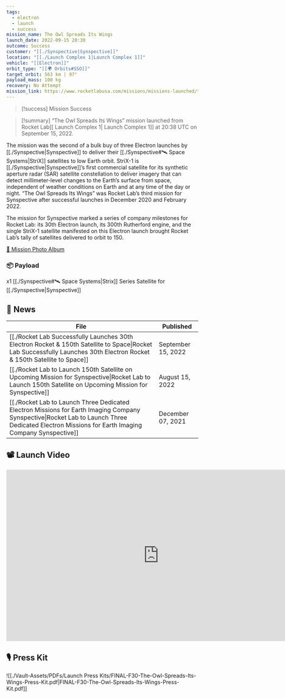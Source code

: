 ```yaml
---
tags:
  - electron
  - launch
  - success
mission_name: The Owl Spreads Its Wings
launch_date: 2022-09-15 20:30
outcome: Success
customer: "[[./Synspective|Synspective]]"
location: "[[./Launch Complex 1|Launch Complex 1]]"
vehicle: "[[Electron]]"
orbit_type: "[[🌍 Orbits#SSO]]"
target_orbit: 563 km | 97°
payload_mass: 100 kg
recovery: No Attempt
mission_link: https://www.rocketlabusa.com/missions/missions-launched/the-owl-spreads-its-wings/
---
```


>[!success] Mission Success

>[!summary]
“The Owl Spreads Its Wings” mission launched from Rocket Lab[[ Launch Complex 1| Launch Complex 1]] at 20:38 UTC on September 15, 2022.
>
The mission was the second of a bulk buy of three Electron launches by [[./Synspective|Synspective]] to deliver their [[./Synspective#🛰️ Space Systems|StriX]] satellites to low Earth orbit. StriX-1 is [[./Synspective|Synspective]]’s first commercial satellite for its synthetic aperture radar (SAR) satellite constellation to deliver imagery that can detect millimeter-level changes to the Earth’s surface from space, independent of weather conditions on Earth and at any time of the day or night. “The Owl Spreads Its Wings” was Rocket Lab’s third mission for Synspective after successful launches in December 2020 and February 2022.
>
The mission for Synspective marked a series of company milestones for Rocket Lab: its 30th Electron launch, its 300th Rutherford engine, and the single StriX-1 satellite manifested on this Electron launch brought Rocket Lab’s tally of satellites delivered to orbit to 150.
>
[📸 Mission Photo Album](https://www.flickr.com/photos/rocketlab/albums/72177720302130207/)
### 📦 Payload

x1 [[./Synspective#🛰️ Space Systems|Strix]] Series Satellite for [[./Synspective|Synspective]]

## 📰 News
| File                                                                                                                                                                                                   | Published          |
| ------------------------------------------------------------------------------------------------------------------------------------------------------------------------------------------------------ | ------------------ |
| [[./Rocket Lab Successfully Launches 30th Electron Rocket & 150th Satellite to Space\|Rocket Lab Successfully Launches 30th Electron Rocket & 150th Satellite to Space]]                         | September 15, 2022 |
| [[./Rocket Lab to Launch 150th Satellite on Upcoming Mission for Synspective\|Rocket Lab to Launch 150th Satellite on Upcoming Mission for Synspective]]                                         | August 15, 2022    |
| [[./Rocket Lab to Launch Three Dedicated Electron Missions for Earth Imaging Company Synspective\|Rocket Lab to Launch Three Dedicated Electron Missions for Earth Imaging Company Synspective]] | December 07, 2021  |


## 📽️ Launch Video

<iframe width="800" height="450" src="https://www.youtube.com/embed/I9aYHnHaFAk" title="Rocket Lab&#39;s Electron - The Owl Spreads Its Wings Mission" frameborder="0" allow="accelerometer; autoplay; clipboard-write; encrypted-media; gyroscope; picture-in-picture; web-share" referrerpolicy="strict-origin-when-cross-origin" allowfullscreen></iframe>     



## 🎙️ Press Kit

![[./Vault-Assets/PDFs/Launch Press Kits/FINAL-F30-The-Owl-Spreads-Its-Wings-Press-Kit.pdf|FINAL-F30-The-Owl-Spreads-Its-Wings-Press-Kit.pdf]]